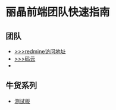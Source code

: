 # 丽晶前端团队快速指南

## 团队
- [>>>redmine访问地址](http://redmine.myjuniu.com/)
- [>>>码云](https://gitee.com/myjuniu)
- []()
## 牛货系列
- [测试版](http://localhost:8888)
